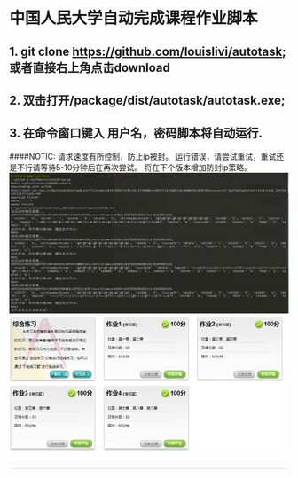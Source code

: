 # 中国人民大学自动完成课程作业脚本
## 1. git clone https://github.com/louislivi/autotask; 或者直接右上角点击download
## 2. 双击打开/package/dist/autotask/autotask.exe;
## 3. 在命令窗口键入 用户名，密码脚本将自动运行.
####NOTIC:
	请求速度有所控制，防止ip被封。
	运行错误，请尝试重试，重试还是不行请等待5-10分钟后在再次尝试。
	将在下个版本增加防封ip策略。
 ![image](https://github.com/louislivi/autotask/blob/master/image/IMG_0360.JPG)
 ![image](https://github.com/louislivi/autotask/blob/master/image/IMG_0361.JPG)

